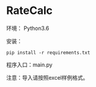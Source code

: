 # RateCalc

环境：
Python3.6

安装：
```
pip install -r requirements.txt
```


程序入口：main.py

注意：导入请按照excel样例格式。
